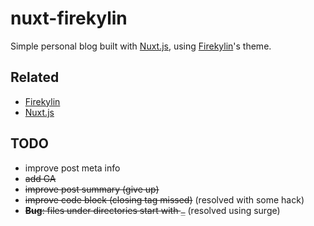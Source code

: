 # nuxt-firekylin

Simple personal blog built with [Nuxt.js](https//:nuxtjs.org), using [Firekylin](https://github.com/firekylin/firekylin)'s theme.

## Related

- [Firekylin](https://github.com/firekylin/firekylin)
- [Nuxt.js](https://nuxtjs.org)

## TODO

- improve post meta info
- <del>add GA</del>
- <del>improve post summary<del> (give up)
- <del>improve code block (closing tag missed)</del> (resolved with some hack)
- <del>**Bug**: files under directories start with `_`</del> (resolved using surge)
